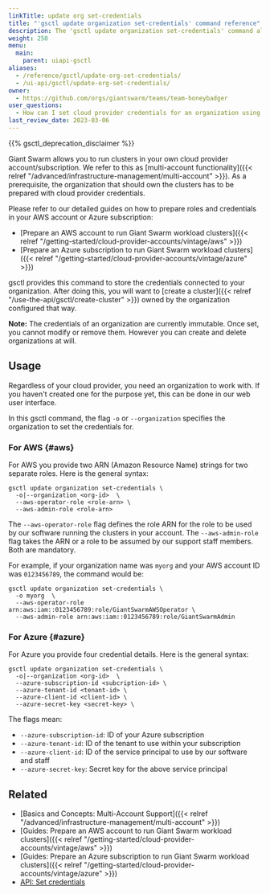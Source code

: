 ```yaml
---
linkTitle: update org set-credentials
title: "'gsctl update organization set-credentials' command reference"
description: The 'gsctl update organization set-credentials' command allows to set cloud provider credentials for an organization.
weight: 250
menu:
  main:
    parent: uiapi-gsctl
aliases:
  - /reference/gsctl/update-org-set-credentials/
  - /ui-api/gsctl/update-org-set-credentials/
owner:
  - https://github.com/orgs/giantswarm/teams/team-honeybadger
user_questions:
  - How can I set cloud provider credentials for an organization using gsctl?
last_review_date: 2023-03-06
---
```


{{% gsctl_deprecation_disclaimer %}}

Giant Swarm allows you to run clusters in your own cloud provider account/subscription. We refer to this as [multi-account functionality]({{< relref "/advanced/infrastructure-management/multi-account" >}}). As a prerequisite, the organization that should own the clusters has to be prepared with cloud provider credentials.

Please refer to our detailed guides on how to prepare roles and credentials in your AWS account or Azure subscription:

- [Prepare an AWS account to run Giant Swarm workload clusters]({{< relref "/getting-started/cloud-provider-accounts/vintage/aws" >}})
- [Prepare an Azure subscription to run Giant Swarm workload clusters]({{< relref "/getting-started/cloud-provider-accounts/vintage/azure" >}})

gsctl provides this command to store the credentials connected to your organization. After doing this, you will want to [create a cluster]({{< relref "/use-the-api/gsctl/create-cluster" >}}) owned by the organization configured that way.

**Note:** The credentials of an organization are currently immutable. Once set, you cannot modify or remove them. However you can create and delete organizations at will.

## Usage

Regardless of your cloud provider, you need an organization to work with. If you haven't created one for the purpose yet, this can be done in our web user interface.

In this gsctl command, the flag `-o` or `--organization` specifies the organization to set the credentials for.

### For AWS {#aws}

For AWS you provide two ARN (Amazon Resource Name) strings for two separate roles. Here is the general syntax:

```nohighlight
gsctl update organization set-credentials \
  -o|--organization <org-id>  \
  --aws-operator-role <role-arn> \
  --aws-admin-role <role-arn>
```

The `--aws-operator-role` flag defines the role ARN for the role to be used by our software running the clusters in your account. The `--aws-admin-role` flag takes the ARN or a role to be assumed by our support staff members. Both are mandatory.

For example, if your organization name was `myorg` and your AWS account ID was `0123456789`, the command would be:

```nohighlight
gsctl update organization set-credentials \
  -o myorg  \
  --aws-operator-role arn:aws:iam::0123456789:role/GiantSwarmAWSOperator \
  --aws-admin-role arn:aws:iam::0123456789:role/GiantSwarmAdmin
```

### For Azure {#azure}

For Azure you provide four credential details. Here is the general syntax:

```nohighlight
gsctl update organization set-credentials \
  -o|--organization <org-id>  \
  --azure-subscription-id <subcription-id> \
  --azure-tenant-id <tenant-id> \
  --azure-client-id <client-id> \
  --azure-secret-key <secret-key> \
```

The flags mean:

- `--azure-subscription-id`: ID of your Azure subscription
- `--azure-tenant-id`: ID of the tenant to use within your subscription
- `--azure-client-id`: ID of the service principal to use by our software and staff
- `--azure-secret-key`: Secret key for the above service principal

## Related

- [Basics and Concepts: Multi-Account Support]({{< relref "/advanced/infrastructure-management/multi-account" >}})
- [Guides: Prepare an AWS account to run Giant Swarm workload clusters]({{< relref "/getting-started/cloud-provider-accounts/vintage/aws" >}})
- [Guides: Prepare an Azure subscription to run Giant Swarm workload clusters]({{< relref "/getting-started/cloud-provider-accounts/vintage/azure" >}})
- [API: Set credentials](/api/#operation/addCredentials)
